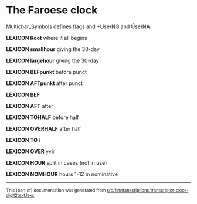 
# The Faroese clock

Multichar_Symbols defines flags and +Use/NG and Úse/NA.

**LEXICON Root** where it all begins

**LEXICON smallhour** giving the 30-day

**LEXICON largehour** giving the 30-day

**LEXICON BEFpunkt** before punct

**LEXICON AFTpunkt** after punct

**LEXICON BEF** 

**LEXICON AFT** after

**LEXICON TOHALF** before half

**LEXICON OVERHALF** after half

**LEXICON TO** í

**LEXICON OVER** yvir

**LEXICON HOUR** split in cases (not in use)

**LEXICON NOMHOUR** hours 1-12 in nominative

* * *

<small>This (part of) documentation was generated from [src/fst/transcriptions/transcriptor-clock-digit2text.lexc](https://github.com/giellalt/lang-fao/blob/main/src/fst/transcriptions/transcriptor-clock-digit2text.lexc)</small>
